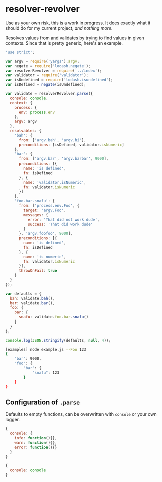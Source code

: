# resolver-revolver

Use as your own risk, this is a work in progress. It does exactly what it should
do for my current project, _and nothing more_.

Resolves values from and validates by trying to find values in given contexts.
Since that is pretty generic, here's an example.

```js
'use strict';

var argv = require('yargs').argv;
var negate = require('lodash.negate');
var resolverRevolver = require('../index');
var validator = require('validator');
var isUndefined = require('lodash.isundefined');
var isDefined = negate(isUndefined);

var validate = resolverRevolver.parse({
  console: console,
  context: {
    process: {
      env: process.env
    },
    argv: argv
  },
  resolvables: {
    'bah': {
      from: ['argv.bah', 'argv.hi'],
      preconditions: [isDefined, validator.isNumeric]
    },
    'bar': {
      from: ['argv.bar', 'argv.barbar', 9000],
      preconditions: [{
        name: 'is defined',
        fn: isDefined
      }, {
        name: 'validator.isNumeric',
        fn: validator.isNumeric
      }]
    },
    'foo.bar.snafu': {
      from: ['process.env.Foo', {
        target: 'argv.Foo',
        messages: {
          error: 'That did not work dude',
          success: 'That did work dude'
        }
      }, 'argv.foofoo', 9000],
      preconditions: [{
        name: 'is defined',
        fn: isDefined
      }, {
        name: 'is numeric',
        fn: validator.isNumeric
      }],
      throwOnFail: true
    }
  }
});

var defaults = {
  bah: validate.bah(),
  bar: validate.bar(),
  foo: {
    bar: {
      snafu: validate.foo.bar.snafu()
    }
  }
};

console.log(JSON.stringify(defaults, null, 4));

```

```bash
[examples] node example.js --Foo 123
{
    "bar": 9000,
    "foo": {
        "bar": {
            "snafu": 123
        }
    }
}

```

## Configuration of `.parse`

Defaults to empty functions, can be overwritten with `console` or your own
logger.

```js
{
  console: {
    info: function(){},
    warn: function(){},
    error: function(){}
  }
}
```

```js
{
  console: console
}
```
